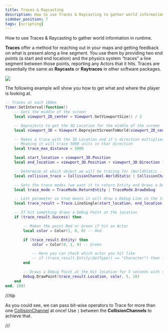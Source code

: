 ```yaml
---
title: Traces & Raycasting
description: How to use Traces & Raycasting to gather world information in runtime
sidebar_position: 7
tags: [scripting]
---
```



 How to use Traces & Raycasting to gather world information in runtime.

**Traces** offer a method for reaching out in your maps and getting feedback on what is present along a line segment. You use them by providing two end points (a start and end location) and the physics system “traces” a line segment between those points, reporting any Actors that it hits. Traces are essentially the same as **Raycasts** or **Raytraces** in other software packages.

![](/img/docs/traces-raycasting.jpg)

The following example will show you how to get what and where the player is looking at.

```lua title="Client/Index.lua"
-- Traces at each 100ms
Timer.SetInterval(function()
    -- Gets the middle of the screen
    local viewport_2D_center = Viewport.GetViewportSize() / 2

    -- Deprojects to get the 3D Location for the middle of the screen
    local viewport_3D = Viewport.DeprojectScreenToWorld(viewport_2D_center)

    -- Makes a trace with the 3D Location and it's direction multiplied by 5000
    -- Meaning it will trace 5000 units in that direction
    local trace_max_distance = 5000

    local start_location = viewport_3D.Position
    local end_location = viewport_3D.Position + viewport_3D.Direction * trace_max_distance

    -- Determine at which object we will be tracing for (WorldStatic - StaticMeshes - and PhysicsBody - Props)
    local collision_trace = CollisionChannel.WorldStatic | CollisionChannel.PhysicsBody

    -- Sets the trace modes (we want it to return Entity and Draws a Debug line)
    local trace_mode = TraceMode.ReturnEntity | TraceMode.DrawDebug

    -- Last parameter as true means it will draw a Debug Line in the traced segment
    local trace_result = Trace.LineSingle(start_location, end_location, collision_trace, trace_mode)

    -- If hit something draws a Debug Point at the location
    if (trace_result.Success) then

        -- Makes the point Red or Green if hit an Actor
        local color = Color(1, 0, 0) -- Red

        if (trace_result.Entity) then
            color = Color(0, 1, 0) -- Green

            -- Here you can check which actor you hit like
            -- if (trace_result.Entity:GetType() == "Character") then ...
        end

        -- Draws a Debug Point at the Hit location for 5 seconds with size 10
        Debug.DrawPoint(trace_result.Location, color, 5, 10)
    end
end, 100)
```

///tip

As you could see, we can pass bit-wise operators to Trace for more than one [CollisionChannel](/scripting-reference/glossary/enums.mdx#collisionchannel) at once! Use `|` between the **CollisionChannels** to achieve that.

///

